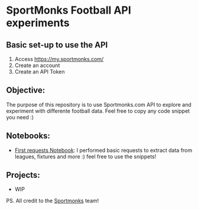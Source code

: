 # SportMonks Football API experiments

## Basic set-up to use the API
1. Access https://my.sportmonks.com/
2. Create an account
3. Create an API Token

## Objective:

The purpose of this repository is to use Sportmonks.com API to explore and experiment with differente football data. 
Feel free to copy any code snippet you need :)

## Notebooks:
- [First requests Notebook](./Notebooks/First-requests.ipynb): I performed basic requests to extract data from leagues, fixtures and more :) feel free to use the snippets!

## Projects:
- WIP

PS. All credit to the [Sportmonks](https://my.sportmonks.com/) team!
